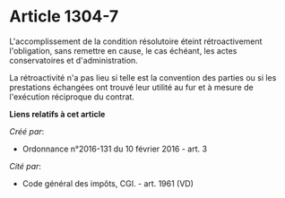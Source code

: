 # Article 1304-7

L'accomplissement de la condition résolutoire éteint rétroactivement l'obligation, sans remettre en cause, le cas échéant,
les actes conservatoires et d'administration.

La rétroactivité n'a pas lieu si telle est la convention des parties ou si les prestations échangées ont trouvé leur utilité
au fur et à mesure de l'exécution réciproque du contrat.

**Liens relatifs à cet article**

_Créé par_:

  - Ordonnance n°2016-131 du 10 février 2016 - art. 3

_Cité par_:

  - Code général des impôts, CGI. - art. 1961 (VD)

